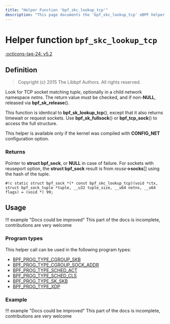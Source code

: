 ```yaml
---
title: "Helper Function 'bpf_skc_lookup_tcp'"
description: "This page documents the 'bpf_skc_lookup_tcp' eBPF helper function, including its defintion, usage, program types that can use it, and examples."
---
```

# Helper function `bpf_skc_lookup_tcp`

<!-- [FEATURE_TAG](bpf_skc_lookup_tcp) -->
[:octicons-tag-24: v5.2](https://github.com/torvalds/linux/commit/edbf8c01de5a104a71ed6df2bf6421ceb2836a8e)
<!-- [/FEATURE_TAG] -->

## Definition

> Copyright (c) 2015 The Libbpf Authors. All rights reserved.


<!-- [HELPER_FUNC_DEF] -->
Look for TCP socket matching _tuple_, optionally in a child network namespace _netns_. The return value must be checked, and if non-**NULL**, released via **bpf_sk_release**().

This function is identical to **bpf_sk_lookup_tcp**(), except that it also returns timewait or request sockets. Use **bpf_sk_fullsock**() or **bpf_tcp_sock**() to access the full structure.

This helper is available only if the kernel was compiled with **CONFIG_NET** configuration option.

### Returns

Pointer to **struct bpf_sock**, or **NULL** in case of failure. For sockets with reuseport option, the **struct bpf_sock** result is from _reuse_**->socks**[] using the hash of the tuple.

`#!c static struct bpf_sock *(* const bpf_skc_lookup_tcp)(void *ctx, struct bpf_sock_tuple *tuple, __u32 tuple_size, __u64 netns, __u64 flags) = (void *) 99;`
<!-- [/HELPER_FUNC_DEF] -->

## Usage

!!! example "Docs could be improved"
    This part of the docs is incomplete, contributions are very welcome

### Program types

This helper call can be used in the following program types:

<!-- DO NOT EDIT MANUALLY -->
<!-- [HELPER_FUNC_PROG_REF] -->
 * [BPF_PROG_TYPE_CGROUP_SKB](../program-type/BPF_PROG_TYPE_CGROUP_SKB.md)
 * [BPF_PROG_TYPE_CGROUP_SOCK_ADDR](../program-type/BPF_PROG_TYPE_CGROUP_SOCK_ADDR.md)
 * [BPF_PROG_TYPE_SCHED_ACT](../program-type/BPF_PROG_TYPE_SCHED_ACT.md)
 * [BPF_PROG_TYPE_SCHED_CLS](../program-type/BPF_PROG_TYPE_SCHED_CLS.md)
 * [BPF_PROG_TYPE_SK_SKB](../program-type/BPF_PROG_TYPE_SK_SKB.md)
 * [BPF_PROG_TYPE_XDP](../program-type/BPF_PROG_TYPE_XDP.md)
<!-- [/HELPER_FUNC_PROG_REF] -->

### Example

!!! example "Docs could be improved"
    This part of the docs is incomplete, contributions are very welcome
